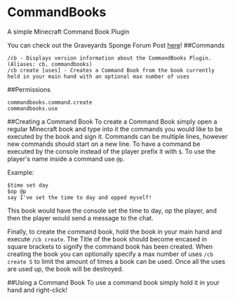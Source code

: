 # CommandBooks
A simple Minecraft Command Book Plugin

You can check out the Graveyards Sponge Forum Post [here](https://forums.spongepowered.org/t/commandbooks-like-signs-try-books/16165 "CommandBooks Sponge Forum Post")!
##Commands

    /cb - Displays version information about the CommandBooks Plugin. (Aliases: cb, commandbooks)
    /cb create [uses] - Creates a Command Book from the book currently held in your main hand with an optional max number of uses


##Permissions
```
commandbooks.command.create
commandbooks.use
```

##Creating a Command Book
To create a Command Book simply open a regular Minecraft book and type into it the commands you would like to be executed by the book and sign it.
Commands can be multiple lines, however new commands should start on a new line.
To have a command be executed by the console instead of the player prefix it with `$`.
To use the player's name inside a command use `@p`.

Example:

    $time set day
    $op @p
    say I've set the time to day and opped myself!

This book would have the console set the time to day, op the player, and then the player would send a message to the chat.

Finally, to create the command book, hold the book in your main hand and execute `/cb create`.
The Title of the book should become encased in square brackets to signify the command book has been created.
When creating the book you can optionally specify a max number of uses `/cb create 5` to limit the amount of times a book can be used.
Once all the uses are used up, the book will be destroyed.

##Using a Command Book
To use a command book simply hold it in your hand and right-click!
